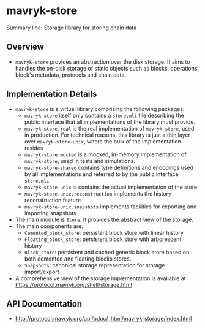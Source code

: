 # mavryk-store
Summary line: Storage library for storing chain data

## Overview
- `mavryk-store` provides an abstraction over the disk storage. It aims
   to handles the on-disk storage of static objects such as blocks,
   operations, block's metadata, protocols and chain data.

## Implementation Details
- `mavryk-store` is a virtual library comprising the following packages:
  - `mavryk-store` itself only contains a `store.mli` file describing the public interface
    that all implementations of the library must provide.
  - `mavryk-store.real` is the real implementation of `mavryk-store`, used in production.
    For technical reasons, this library is just a thin layer over `mavryk-store-unix`, where the bulk of the implementation resides
  - `mavryk-store.mocked` is a mocked, in-memory implementation of `mavryk-store`, used in tests and simulations.
  - `mavryk-store-shared` contains type definitions and endodings used by all implementations and referred to
    by the public interface `store.mli`
  - `mavryk-store-unix` is contains the actual implementation of the store
  - `mavryk-store-unix.reconstruction` implements the history reconstruction feature
  - `mavryk-store-unix.snapshots` implements facilities for exporting and importing snapshots
- The main module is `Store`. It provides the abstract view of the
storage.
- The main components are:
  - `Cemented_block_store`: persistent block store with linear history
  - `Floating_block_store`: persistent block store with arborescent
    history
  - `Block_store`: persistent and cached generic block store based on
    both cemented and floating blocks stores.
  - `Snapshots`: canonical storage representation for storage
    import/export
- A comprehensive view of the storage implementation is available at
  https://protocol.mavryk.org/shell/storage.html

## API Documentation

- http://protocol.mavryk.org/api/odoc/_html/mavryk-storage/index.html
